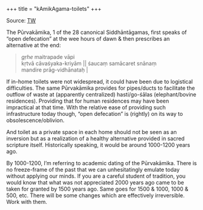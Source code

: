 +++
title = "kAmikAgama-toilets"
+++

Source: [TW](https://threadreaderapp.com/thread/1477592892734459905.html)

The Pūrvakāmika, 1 of the 28 canonical Siddhāntāgamas, first speaks of “open defecation” at the wee hours of dawn & then prescribes an alternative at the end:

> *gṛhe* maitrapade vāpi  
kṛtvā cāvaśyaka-kriyām ||
śaucaṃ samācaret snānaṃ  
mandire prāg-vidhānataḥ |

If in-home toilets were not widespread, it could have been due to logistical difficulties. The same Pūrvakāmika provides for pipes/ducts to facilitate the outflow of waste at (apparently centralized) hasti/go-śālas (elephant/bovine residences). Providing that for human residences may have been impractical at that time. With the relative ease of providing such infrastructure today though, “open defecation” is (rightly) on its way to obsolescence/oblivion. 

And toilet as a private space in each home should not be seen as an inversion but as a realization of a healthy alternative provided in sacred scripture itself. Historically speaking, it would be around 1000-1200 years ago. 

By 1000-1200, I’m referring to academic dating of the Pūrvakāmika. There is no freeze-frame of the past that we can unhesitatingly emulate today without applying our minds. If you are a careful student of tradition, you would know that what was not appreciated 2000 years ago came to be taken for granted by 1500 years ago. Same goes for 1500 & 1000, 1000 & 500, etc. There will be some changes which are effectively irreversible. Work with them. 

